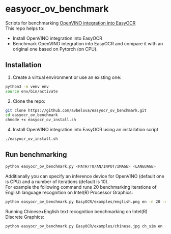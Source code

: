 # easyocr_ov_benchmark
Scripts for benchmarking [OpenVINO integration into EasyOCR](https://github.com/avbelova/EasyOCR)  
This repo helps to:
* Install OpenVINO integration into EasyOCR
* Benchmark OpenVINO integration into EasyOCR and compare it with an original one based on Pytorch (on CPU).

## Installation
1. Create a virtual environment or use an existing one:
  ```bash
python3 -m venv env
source env/bin/activate
```
2. Clone the repo:
```bash
git clone https://github.com/avbelova/easyocr_ov_benchmark.git
cd easyocr_ov_benchmark
chmode +x easyocr_ov_install.sh
```
4. Install OpenVINO integration into EasyOCR using an installation script
```bash
./easyocr_ov_install.sh
```
## Run benchmarking
```bash
python easyocr_ov_benchmark.py <PATH/TO/AN/INPUT/IMAGE> <LANGUAGE>
```
Additianally you can specify an inference device for OpenVINO (default one is CPU) and a number of iterations (default is 10).  
For example the following command runs 20 benchmarking iterations of English language recognition on Intel(R) Processor Graphics:
```bash
python easyocr_ov_benchmark.py EasyOCR/examples/english.png en -n 20 -d ov_gpu
```
Running Chinese+English text recognition benchmarking on Intel(R) Discrete Graphics:
```bash
python easyocr_ov_benchmark.py EasyOCR/examples/chinese.jpg ch_sim en -d ov_gpu.1
```


